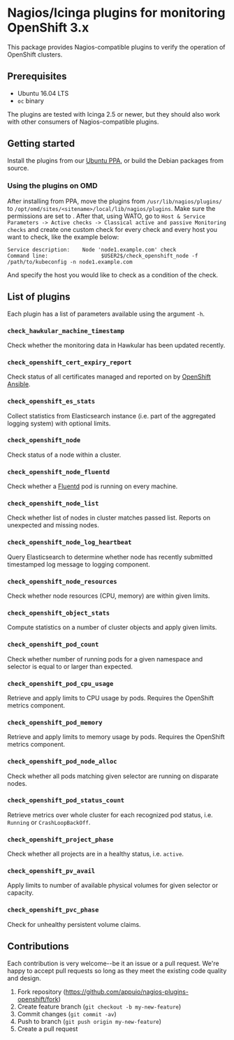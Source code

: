 # Nagios/Icinga plugins for monitoring OpenShift 3.x

This package provides Nagios-compatible plugins to verify the operation of
OpenShift clusters.


## Prerequisites

* Ubuntu 16.04 LTS
* `oc` binary

The plugins are tested with Icinga 2.5 or newer, but they should also work with
other consumers of Nagios-compatible plugins.


## Getting started

Install the plugins from our [Ubuntu
PPA](https://launchpad.net/~vshn/+archive/ubuntu/icinga), or build the Debian
packages from source.

### Using the plugins on OMD

After installing from PPA, move the plugins from `/usr/lib/nagios/plugins/` to `/opt/omd/sites/<sitename>/local/lib/nagios/plugins`. Make sure the permissions are set to <sitename>. After that, using WATO, go to `Host & Service Parameters -> Active checks -> Classical active and passive Monitoring checks` and create one custom check for every check and every host you want to check, like the example below:
  
  ```
Service description:    Node 'node1.example.com' check
Command line:			      $USER2$/check_openshift_node -f /path/to/kubeconfig -n node1.example.com
  ```

And specify the host you would like to check as a condition of the check.

## List of plugins

Each plugin has a list of parameters available using the argument `-h`.

### `check_hawkular_machine_timestamp`

Check whether the monitoring data in Hawkular has been updated recently.


### `check_openshift_cert_expiry_report`

Check status of all certificates managed and reported on by [OpenShift
Ansible](https://github.com/openshift/openshift-ansible/).


### `check_openshift_es_stats`

Collect statistics from Elasticsearch instance (i.e. part of the aggregated
logging system) with optional limits.


### `check_openshift_node`

Check status of a node within a cluster.


### `check_openshift_node_fluentd`

Check whether a [Fluentd](https://www.fluentd.org/) pod is running on every
machine.


### `check_openshift_node_list`

Check whether list of nodes in cluster matches passed list. Reports on
unexpected and missing nodes.


### `check_openshift_node_log_heartbeat`

Query Elasticsearch to determine whether node has recently submitted
timestamped log message to logging component.


### `check_openshift_node_resources`

Check whether node resources (CPU, memory) are within given limits.


### `check_openshift_object_stats`

Compute statistics on a number of cluster objects and apply given limits.


### `check_openshift_pod_count`

Check whether number of running pods for a given namespace and selector is
equal to or larger than expected.


### `check_openshift_pod_cpu_usage`

Retrieve and apply limits to CPU usage by pods. Requires the OpenShift metrics
component.


### `check_openshift_pod_memory`

Retrieve and apply limits to memory usage by pods. Requires the OpenShift
metrics component.


### `check_openshift_pod_node_alloc`

Check whether all pods matching given selector are running on disparate nodes.


### `check_openshift_pod_status_count`

Retrieve metrics over whole cluster for each recognized pod status, i.e.
`Running` or `CrashLoopBackOff`.


### `check_openshift_project_phase`

Check whether all projects are in a healthy status, i.e. `active`.


### `check_openshift_pv_avail`

Apply limits to number of available physical volumes for given selector or
capacity.


### `check_openshift_pvc_phase`

Check for unhealthy persistent volume claims.


## Contributions

Each contribution is very welcome--be it an issue or a pull request. We're
happy to accept pull requests so long as they meet the existing code quality
and design.

1. Fork repository (https://github.com/appuio/nagios-plugins-openshift/fork)
2. Create feature branch (`git checkout -b my-new-feature`)
3. Commit changes (`git commit -av`)
4. Push to branch (`git push origin my-new-feature`)
5. Create a pull request
